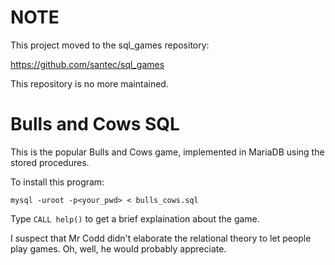 NOTE
====

This project moved to the sql_games repository:

https://github.com/santec/sql_games

This repository is no more maintained.

# Bulls and Cows SQL

This is the popular Bulls and Cows game, implemented in MariaDB using the stored procedures.

To install this program:

`mysql -uroot -p<your_pwd> < bulls_cows.sql`

Type `CALL help()` to get a brief explaination about the game.

I suspect that Mr Codd didn't elaborate the relational theory to let people play games.
Oh, well, he would probably appreciate.

